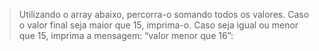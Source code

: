 > Utilizando o array abaixo, percorra-o somando todos os valores. Caso o valor final seja maior que 15, imprima-o. Caso seja igual ou menor que 15, imprima a mensagem: “valor menor que 16”:

